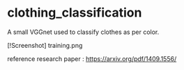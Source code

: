 # clothing_classification

A small VGGnet used to classify clothes as per color.

[!Screenshot] training.png

reference research paper : https://arxiv.org/pdf/1409.1556/

